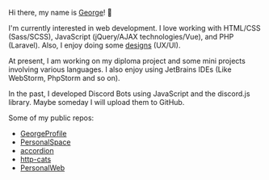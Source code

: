 Hi there, my name is [George](https://georgeprofile.netlify.app/)! 👋

I'm currently interested in web development. I love working with HTML/CSS (Sass/SCSS), JavaScript (jQuery/AJAX technologies/Vue), and PHP (Laravel). Also, I enjoy doing some [designs](https://figma.com/@rofl/) (UX/UI).

At present, I am working on my diploma project and some mini projects involving various languages. I also enjoy using JetBrains IDEs (Like WebStorm, PhpStorm and so on).

In the past, I developed Discord Bots using JavaScript and the discord.js library. Maybe someday I will upload them to GitHub.

Some of my public repos:
- [GeorgeProfile](https://github.com/GogaNotClown/GeorgeProfile)
- [PersonalSpace](https://github.com/GogaNotClown/PersonalSpace)
- [accordion](https://github.com/GogaNotClown/accordion)
- [http-cats](https://github.com/GogaNotClown/http-cats)
- [PersonalWeb](https://github.com/GogaNotClown/PersonalWeb)
